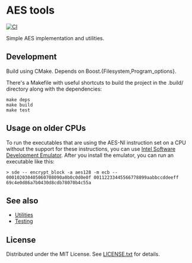 AES tools
=========

[![CI](https://github.com/egor-tensin/aes-tools/workflows/CI/badge.svg)](https://github.com/egor-tensin/aes-tools/actions?query=workflow%3ACI)

Simple AES implementation and utilities.

Development
-----------

Build using CMake.
Depends on Boost.{Filesystem,Program_options}.

There's a Makefile with useful shortcuts to build the project in the .build/
directory along with the dependencies:

    make deps
    make build
    make test

Usage on older CPUs
-------------------

To run the executables that are using the AES-NI instruction set on a CPU
without the support for these instructions, you can use [Intel Software
Development Emulator].
After you install the emulator, you can run an executable like this:

    > sde -- encrypt_block -a aes128 -m ecb -- 000102030405060708090a0b0c0d0e0f 00112233445566778899aabbccddeeff
    69c4e0d86a7b0430d8cdb78070b4c55a

[Intel Software Development Emulator]: https://software.intel.com/en-us/articles/intel-software-development-emulator

See also
--------

* [Utilities]
* [Testing]

[Utilities]: aesxx/utils/README.md
[Testing]: test/README.md

License
-------

Distributed under the MIT License.
See [LICENSE.txt] for details.

[LICENSE.txt]: LICENSE.txt
